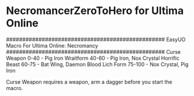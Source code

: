 # NecromancerZeroToHero for Ultima Online
#################################################
   EasyUO Macro For Ultima Online: Necromancy
#################################################
Curse Weapon    0-40    - Pig Iron
Wraitform       40-60   - Pig Iron, Nox Crystal
Horrific Beast  60-75   - Bat Wing, Daemon Blood
Lich Form       75-100  - Nox Crystal, Pig Iron

Curse Weapon requires a weapon, arm a dagger
before you start the macro.